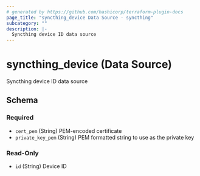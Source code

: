 ```yaml
---
# generated by https://github.com/hashicorp/terraform-plugin-docs
page_title: "syncthing_device Data Source - syncthing"
subcategory: ""
description: |-
  Syncthing device ID data source
---
```


# syncthing_device (Data Source)

Syncthing device ID data source



<!-- schema generated by tfplugindocs -->
## Schema

### Required

- `cert_pem` (String) PEM-encoded certificate
- `private_key_pem` (String) PEM formatted string to use as the private key

### Read-Only

- `id` (String) Device ID


